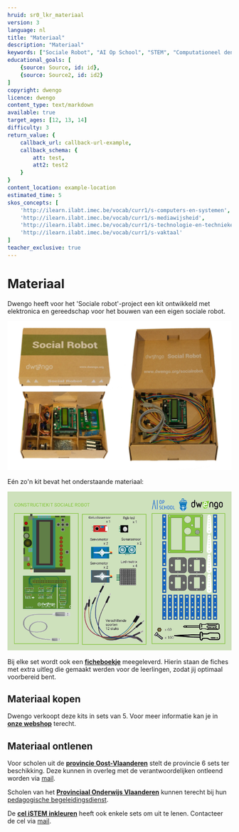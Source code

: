 ```yaml
---
hruid: sr0_lkr_materiaal
version: 3
language: nl
title: "Materiaal"
description: "Materiaal"
keywords: ["Sociale Robot", "AI Op School", "STEM", "Computationeel denken", "Grafisch programmeren"]
educational_goals: [
    {source: Source, id: id}, 
    {source: Source2, id: id2}
]
copyright: dwengo
licence: dwengo
content_type: text/markdown
available: true
target_ages: [12, 13, 14]
difficulty: 3
return_value: {
    callback_url: callback-url-example,
    callback_schema: {
        att: test,
        att2: test2
    }
}
content_location: example-location
estimated_time: 5
skos_concepts: [
    'http://ilearn.ilabt.imec.be/vocab/curr1/s-computers-en-systemen', 
    'http://ilearn.ilabt.imec.be/vocab/curr1/s-mediawijsheid', 
    'http://ilearn.ilabt.imec.be/vocab/curr1/s-technologie-en-technieken', 
    'http://ilearn.ilabt.imec.be/vocab/curr1/s-vaktaal'
]
teacher_exclusive: true
---
```


# Materiaal

Dwengo heeft voor het 'Sociale robot'-project een kit ontwikkeld met elektronica en gereedschap voor het bouwen van een eigen sociale robot.  

![](embed/doos_socialerobot.png "1 kit")

Eén zo'n kit bevat het onderstaande materiaal:  

![](embed/constructiekit_socialerobot.png "Inhoud kit")

Bij elke set wordt ook een [**ficheboekje**](embed/ficheboekje_lkr.pdf "Ficheboekje") meegeleverd. Hierin staan de fiches met extra uitleg die gemaakt werden voor de leerlingen, zodat jij optimaal voorbereid bent.

## Materiaal kopen
Dwengo verkoopt deze kits in sets van 5. Voor meer informatie kan je in [**onze webshop**](https://www.dwengo.org/shop/) terecht.

## Materiaal ontlenen
Voor scholen uit de [**provincie Oost-Vlaanderen**](https://oost-vlaanderen.be/leren/educatief-materiaal/de-sociale-robot.html) stelt de provincie 6 sets ter beschikking. Deze kunnen in overleg met de verantwoordelijken ontleend worden via <a href="mailto:jorinde.lannau@oost-vlaanderen.be">mail</a>.  

Scholen van het [**Provinciaal Onderwijs Vlaanderen**](https://povsites.be/stem/voorbereiding-project-sociale-robot/) kunnen terecht bij hun [pedagogische begeleidingsdienst](https://povsites.be/stem/voorbereiding-project-sociale-robot/#kits-en-lesfiches).

De [**cel iSTEM inkleuren**](https://istem.be/) heeft ook enkele sets om uit te lenen. Contacteer de cel via <a href="mailto:contact@istem.be">mail</a>. 
